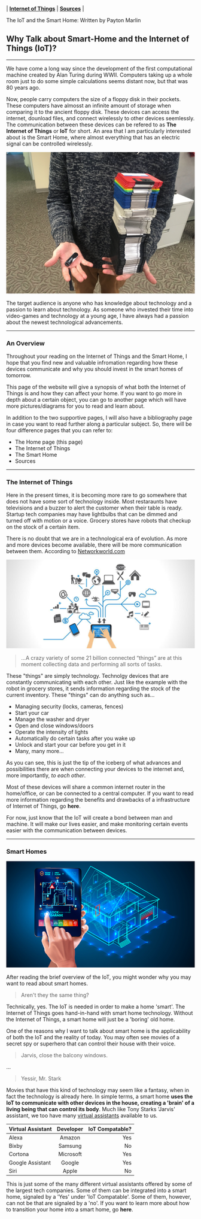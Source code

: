  | [**Internet of Things**](/IoT.md) | [**Sources**](/Sources.md) |

  
  The IoT and the Smart Home: Written by Payton Marlin

## **Why Talk about Smart-Home and the Internet of Things (IoT)?**
---
We have come a long way since the development of the first computational machine created by Alan Turing during WWII. Computers taking up a whole room just to do some simple calculations seems distant now, but that was 80 years ago. 

Now, people carry computers the size of a floppy disk in their pockets. These computers have almosst an infinite amount of storage when comparing it to the ancient floppy disk. These devices can access the internet, dounload files, and connect wirelessly to other devices seemlessly. The communication between these devices can be refered to as **The Internet of Things** or **IoT** for short. An area that I am particularly interested about is the Smart Home, where almost everything that has an electric signal can be controlled wirelessly.

![128 Gb flashdrive -> 128 Mb of floppy disk](Pictures/Floppy.jpg)

The target audience is anyone who has knowledge about technology and a passion to learn about technology. As someone who invested their time into video-games and technology at a young age, I have always had a passion about the newest technological advancements.  

---

### **An Overview**

Throughout your reading on the Internet of Things and the Smart Home, I hope that you find new and valuable infromation regarding how these devices communicate and why you should invest in the smart homes of tomorrow.

This page of the website will give a synopsis of what both the Internet of Things is and how they can affect your home. If you want to go more in depth about a certain object, you can go to another page which will have more pictures/diagrams for you to read and learn about.

In addition to the two supportive pages, I will also have a bibliography page in case you want to read further along a particular subject. So, there will be four difference pages that you can refer to:
- The Home page (this page)
- The Internet of Things
- The Smart Home
- Sources

---
### **The Internet of Things**

Here in the present times, it is becoming more rare to go somewhere that does not have some sort of technology inside. Most restaraunts have televisions and a buzzer to alert the customer when their table is ready. Startup tech companies may have lightbulbs that can be dimmed and turned off with motion or a voice. Grocery stores have robots that checkup on the stock of a certain item. 

There is no doubt that we are in a technological era of evolution. As more and more devices become available, there will be more communication between them. According to [Networkworld.com](https://www.networkworld.com/article/3542891/the-internet-of-things-in-2020-more-vital-than-ever.html)

![the IoT](Pictures/IoT.jpg)

> ...A crazy variety of some 21 billion connected “things” are at this moment collecting data and performing all sorts of tasks. 

These "things" are simply technology. Technolgy devices that are constantly communicating with each other. Just like the example with the robot in grocery stores, it sends information regarding the stock of the current inventory. These "things" can do anything such as...

 - Managing security (locks, cameras, fences)
 - Start your car
 - Manage the washer and dryer
 - Open and close windows/doors
 - Operate the intensity of lights
 - Automatically do certain tasks after you wake up
 - Unlock and start your car before you get in it 
 - Many, many more...

 As you can see, this is just the tip of the iceberg of what advances and possibilities there are when connecting your devices to the internet and, more importantly, *to each other*. 

 Most of these devices will share a common internet router in the home/office, or can be connected to a central computer. If you want to read more information regarding the benefits and drawbacks of a infrastructure of Internet of Things, go **here**.

 For now, just know that the IoT will create a bond between man and machine. It will make our lives easier, and make monitoring certain events easier with the communication between devices. 

 ---
 ### **Smart Homes**

![Smart-Home](Pictures/Home.jpg)

 After reading the brief overview of the IoT, you might wonder why you may want to read about smart homes.

 >Aren't they the same thing?

 Technically, yes. The IoT is needed in order to make a home 'smart'. The Internet of Things goes hand-in-hand with smart home technology. Without the Internet of Things, a smart home will just be a 'boring' old home. 

 One of the reasons why I want to talk about smart home is the applicability of both the IoT and the reality of today. You may often see movies of a secret spy or superhero that can control their house with their voice.

 > Jarvis, close the balcony windows. 

...
> Yessir, Mr. Stark

Movies that have this kind of technology may seem like a fantasy, when in fact the technology is already here. In simple terms, a smart home **uses the IoT to communicate with other devices in the house, creating a 'brain' of a living being that can control its body**. Much like Tony Starks 'Jarvis' assistant, we too have many [virtual assistants](https://en.wikipedia.org/wiki/Virtual_assistant) available to us. 

| Virtual Assistant  | Developer | IoT Compatable?  |  
|:---|:---:|---:|
| Alexa  | Amazon  | Yes  | 
| Bixby  | Samsung  | No  |  
| Cortona  | Microsoft  | Yes  |
| Google Assistant | Google | Yes |
| Siri | Apple | No |

This is just some of the many different virtual assistants offered by some of the largest tech companies. Some of them can be integrated into a smart home, signaled by a 'Yes' under 'IoT Compatable'. Some of them, however, can not be that are signaled by a 'no'. If you want to learn more about how to transition your home into a smart home, go **here**.





    
